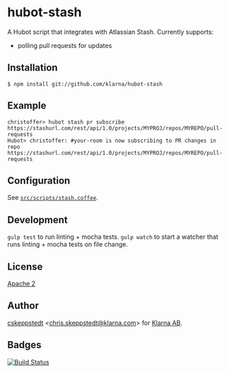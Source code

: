 # hubot-stash

A Hubot script that integrates with Atlassian Stash. Currently supports:

- polling pull requests for updates

## Installation

    $ npm install git://github.com/klarna/hubot-stash

## Example

    christoffer> hubot stash pr subscribe https://stashurl.com/rest/api/1.0/projects/MYPROJ/repos/MYREPO/pull-requests
    Hubot> christoffer: #your-room is now subscribing to PR changes in repo https://stashurl.com/rest/api/1.0/projects/MYPROJ/repos/MYREPO/pull-requests

## Configuration

See [`src/scripts/stash.coffee`](src/scripts/stash.coffee).

## Development

`gulp test` to run linting + mocha tests.
`gulp watch` to start a watcher that runs linting + mocha tests on file change.

## License

[Apache 2](LICENSE)

## Author

[cskeppstedt][user] &lt;[chris.skeppstedt@klarna.com][mail]&gt; for [Klarna AB][klarna].

## Badges

[![Build Status][travis-badge]][travis]

[travis]: https://travis-ci.org/klarna/hubot-stash
[travis-badge]: https://travis-ci.org/klarna/hubot-stash.svg?branch=master
[user]: https://github.com/cskeppstedt
[mail]: mailto:chris.skeppstedt@klarna.com
[klarna]: https://github.com/klarna